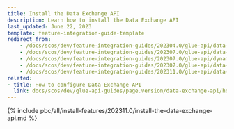 ```yaml
---
title: Install the Data Exchange API
description: Learn how to install the Data Exchange API
last_updated: June 22, 2023
template: feature-integration-guide-template
redirect_from:
    - /docs/scos/dev/feature-integration-guides/202304.0/glue-api/data-exchange-api/data-exchange-api-integration.html
    - /docs/scos/dev/feature-integration-guides/202307.0/glue-api/data-exchange-api-integration.html
    - /docs/scos/dev/feature-integration-guides/202307.0/glue-api/dynamic-data-api/data-exchange-api-integration.html
    - /docs/scos/dev/feature-integration-guides/202307.0/glue-api/data-exchange-api/install-the-data-exchange-api.html
    - /docs/scos/dev/feature-integration-guides/202311.0/glue-api/data-exchange-api-integration.html
related:
- title: How to configure Data Exchange API
  link: docs/scos/dev/glue-api-guides/page.version/data-exchange-api/how-to-guides/how-to-configure-data-exchange-api.html
---
```


{% include pbc/all/install-features/202311.0/install-the-data-exchange-api.md %} <!-- To edit, see /_includes/pbc/all/install-features/202311.0/install-the-data-exchange-api.md -->